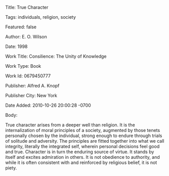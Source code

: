 Title:  True Character

Tags:   individuals, religion, society

Featured: false

Author: E. O. Wilson

Date:   1998

Work Title: Consilience: The Unity of Knowledge

Work Type: Book

Work Id: 0679450777

Publisher: Alfred A. Knopf

Publisher City: New York

Date Added: 2010-10-26 20:00:28 -0700

Body: 

True character arises from a deeper well than religion. It is the internalization of moral principles of a society, augmented by those tenets personally chosen by the individual, strong enough to endure through trials of solitude and adversity. The principles are fitted together into what we call integrity, literally the integrated self, wherein personal decisions feel good and true. Character is in turn the enduring source of virtue. It stands by itself and excites admiration in others. It is not obedience to authority, and while it is often consistent with and reinforced by religious belief, it is not piety.

